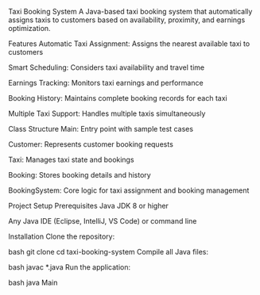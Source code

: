 Taxi Booking System
A Java-based taxi booking system that automatically assigns taxis to customers based on availability, proximity, and earnings optimization.

Features
Automatic Taxi Assignment: Assigns the nearest available taxi to customers

Smart Scheduling: Considers taxi availability and travel time

Earnings Tracking: Monitors taxi earnings and performance

Booking History: Maintains complete booking records for each taxi

Multiple Taxi Support: Handles multiple taxis simultaneously

Class Structure
Main: Entry point with sample test cases

Customer: Represents customer booking requests

Taxi: Manages taxi state and bookings

Booking: Stores booking details and history

BookingSystem: Core logic for taxi assignment and booking management

Project Setup
Prerequisites
Java JDK 8 or higher

Any Java IDE (Eclipse, IntelliJ, VS Code) or command line

Installation
Clone the repository:

bash
git clone <your-repository-url>
cd taxi-booking-system
Compile all Java files:

bash
javac *.java
Run the application:

bash
java Main
